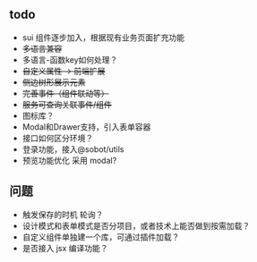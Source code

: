 ## todo

- sui 组件逐步加入，根据现有业务页面扩充功能
- <s>多语言兼容</s>
- 多语言-函数key如何处理？
- <s>自定义属性 -> 前端扩展</s>
- <s>侧边树形展示元素</s>
- <s>完善事件（组件联动等）</s>
- <s>服务可查询关联事件/组件</s>
- 图标库？
- Modal和Drawer支持，引入表单容器
- 接口如何区分环境？
- 登录功能，接入@sobot/utils
- 预览功能优化 采用 modal?

## 问题
- 触发保存的时机 轮询？
- 设计模式和表单模式是否分项目，或者技术上能否做到按需加载？
- 自定义组件单独建一个库，可通过插件加载？
- 是否接入 jsx 编译功能？